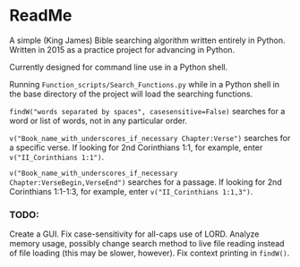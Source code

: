 # ReadMe

A simple (King James) Bible searching algorithm written entirely in Python.  Written in 2015 as a practice project for advancing in Python.

Currently designed for command line use in a Python shell.

Running `Function_scripts/Search_Functions.py` while in a Python shell in the base directory of the project will load the searching functions.

`findW("words separated by spaces", casesensitive=False)` searches for a word or list of words, not in any particular order.

`v("Book_name_with_underscores_if_necessary Chapter:Verse")` searches for a specific verse.  If looking for 2nd Corinthians 1:1, for example, enter `v("II_Corinthians 1:1")`.

`v("Book_name_with_underscores_if_necessary Chapter:VerseBegin,VerseEnd")` searches for a passage.  If looking for 2nd Corinthians 1:1-1:3, for example, enter `v("II_Corinthians 1:1,3")`.

### TODO:
Create a GUI.
Fix case-sensitivity for all-caps use of LORD.
Analyze memory usage, possibly change search method to live file reading instead of file loading (this may be slower, however).
Fix context printing in `findW()`.